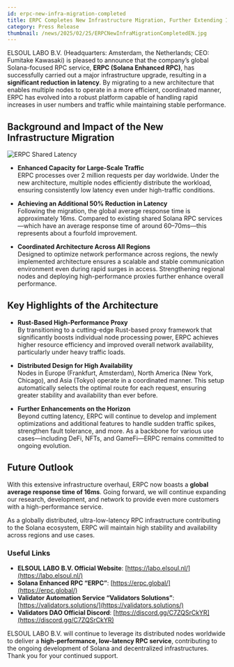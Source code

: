 ```yaml
---
id: erpc-new-infra-migration-completed
title: ERPC Completes New Infrastructure Migration, Further Extending Its Fastest Solana RPC Benchmark with Latency Reduced by Half
category: Press Release
thumbnail: /news/2025/02/25/ERPCNewInfraMigrationCompletedEN.jpg
---
```


ELSOUL LABO B.V. (Headquarters: Amsterdam, the Netherlands; CEO: Fumitake Kawasaki) is pleased to announce that the company’s global Solana-focused RPC service, **ERPC (Solana Enhanced RPC)**, has successfully carried out a major infrastructure upgrade, resulting in a **significant reduction in latency**. By migrating to a new architecture that enables multiple nodes to operate in a more efficient, coordinated manner, ERPC has evolved into a robust platform capable of handling rapid increases in user numbers and traffic while maintaining stable performance.

## Background and Impact of the New Infrastructure Migration

![ERPC Shared Latency](/news/2025/02/25/ERPCsharedLatency.png)

- **Enhanced Capacity for Large-Scale Traffic**  
  ERPC processes over 2 million requests per day worldwide. Under the new architecture, multiple nodes efficiently distribute the workload, ensuring consistently low latency even under high-traffic conditions.

- **Achieving an Additional 50% Reduction in Latency**  
  Following the migration, the global average response time is approximately 16ms. Compared to existing shared Solana RPC services—which have an average response time of around 60–70ms—this represents about a fourfold improvement.

- **Coordinated Architecture Across All Regions**  
  Designed to optimize network performance across regions, the newly implemented architecture ensures a scalable and stable communication environment even during rapid surges in access. Strengthening regional nodes and deploying high-performance proxies further enhance overall performance.

## Key Highlights of the Architecture

- **Rust-Based High-Performance Proxy**  
  By transitioning to a cutting-edge Rust-based proxy framework that significantly boosts individual node processing power, ERPC achieves higher resource efficiency and improved overall network availability, particularly under heavy traffic loads.

- **Distributed Design for High Availability**  
  Nodes in Europe (Frankfurt, Amsterdam), North America (New York, Chicago), and Asia (Tokyo) operate in a coordinated manner. This setup automatically selects the optimal route for each request, ensuring greater stability and availability than ever before.

- **Further Enhancements on the Horizon**  
  Beyond cutting latency, ERPC will continue to develop and implement optimizations and additional features to handle sudden traffic spikes, strengthen fault tolerance, and more. As a backbone for various use cases—including DeFi, NFTs, and GameFi—ERPC remains committed to ongoing evolution.

## Future Outlook

With this extensive infrastructure overhaul, ERPC now boasts a **global average response time of 16ms**. Going forward, we will continue expanding our research, development, and network to provide even more customers with a high-performance service.

As a globally distributed, ultra-low-latency RPC infrastructure contributing to the Solana ecosystem, ERPC will maintain high stability and availability across regions and use cases.

### Useful Links

- **ELSOUL LABO B.V. Official Website**: [https://labo.elsoul.nl/](https://labo.elsoul.nl/)
- **Solana Enhanced RPC “ERPC”**: [https://erpc.global/](https://erpc.global/)
- **Validator Automation Service “Validators Solutions”**: [https://validators.solutions/](https://validators.solutions/)
- **Validators DAO Official Discord**: [https://discord.gg/C7ZQSrCkYR](https://discord.gg/C7ZQSrCkYR)

ELSOUL LABO B.V. will continue to leverage its distributed nodes worldwide to deliver a **high-performance, low-latency RPC service**, contributing to the ongoing development of Solana and decentralized infrastructures. Thank you for your continued support.
